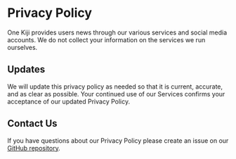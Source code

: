 # Privacy Policy

One Kiji provides users news through our various services and social media accounts. We do not collect your information on the services we run ourselves.

## Updates

We will update this privacy policy as needed so that it is current, accurate, and as clear as possible. Your continued use of our Services confirms your acceptance of our updated Privacy Policy.

## Contact Us

If you have questions about our Privacy Policy please create an issue on our [GitHub repository](https://github.com/onekiji/onekiji).
